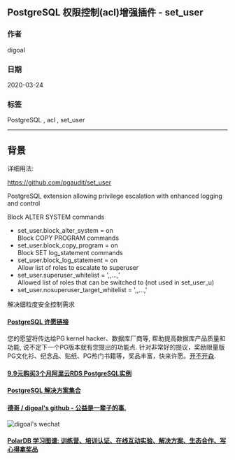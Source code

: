 ## PostgreSQL 权限控制(acl)增强插件 - set_user   
                                                                                        
### 作者                                                                                                                                                        
digoal                                                                                                                                                                                                 
                                                                                                          
### 日期                                                                                                                                                                                                 
2020-03-24                                                                                                                                                                                             
                                                                                                                                                                                                 
### 标签                                                                                                                                                                                                 
PostgreSQL , acl , set_user       
                                                                                                     
----                                                                                               
                                                                                                          
## 背景          
详细用法:  
  
https://github.com/pgaudit/set_user  
  
PostgreSQL extension allowing privilege escalation with enhanced logging and control  
  
Block ALTER SYSTEM commands  
- set_user.block_alter_system = on  
Block COPY PROGRAM commands  
- set_user.block_copy_program = on  
Block SET log_statement commands  
- set_user.block_log_statement = on  
Allow list of roles to escalate to superuser  
- set_user.superuser_whitelist = '<role1>,<role2>,...,<roleN>'  
Allowed list of roles that can be switched to (not used in set_user_u)  
- set_user.nosuperuser_target_whitelist = '<role1>,<role2>,...,<roleN>'  
  
解决细粒度安全控制需求  
    
  
  
  
  
  
  
  
  
  
  
  
  
  
  
  
  
  
  
  
  
  
  
  
  
  
  
  
  
  
  
  
  
  
  
  
  
  
  
  
  
  
  
  
  
  
  
  
  
  
  
  
  
  
#### [PostgreSQL 许愿链接](https://github.com/digoal/blog/issues/76 "269ac3d1c492e938c0191101c7238216")
您的愿望将传达给PG kernel hacker、数据库厂商等, 帮助提高数据库产品质量和功能, 说不定下一个PG版本就有您提出的功能点. 针对非常好的提议，奖励限量版PG文化衫、纪念品、贴纸、PG热门书籍等，奖品丰富，快来许愿。[开不开森](https://github.com/digoal/blog/issues/76 "269ac3d1c492e938c0191101c7238216").  
  
  
#### [9.9元购买3个月阿里云RDS PostgreSQL实例](https://www.aliyun.com/database/postgresqlactivity "57258f76c37864c6e6d23383d05714ea")
  
  
#### [PostgreSQL 解决方案集合](https://yq.aliyun.com/topic/118 "40cff096e9ed7122c512b35d8561d9c8")
  
  
#### [德哥 / digoal's github - 公益是一辈子的事.](https://github.com/digoal/blog/blob/master/README.md "22709685feb7cab07d30f30387f0a9ae")
  
  
![digoal's wechat](../pic/digoal_weixin.jpg "f7ad92eeba24523fd47a6e1a0e691b59")
  
  
#### [PolarDB 学习图谱: 训练营、培训认证、在线互动实验、解决方案、生态合作、写心得拿奖品](https://www.aliyun.com/database/openpolardb/activity "8642f60e04ed0c814bf9cb9677976bd4")
  

